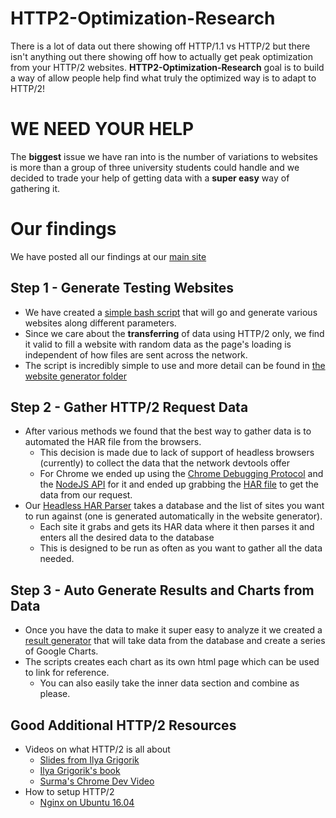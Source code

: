 # HTTP2-Optimization-Research
There is a lot of data out there showing off HTTP/1.1 vs HTTP/2 but there isn't anything out there showing off how to actually get peak optimization from your HTTP/2 websites. **HTTP2-Optimization-Research** goal is to build a way of allow people help find what truly the optimized way is to adapt to HTTP/2!

# WE NEED YOUR HELP
The **biggest** issue we have ran into is the number of variations to websites is more than a group of three university students could handle and we decided to trade your help of getting data with a **super easy** way of gathering it.

# Our findings
We have posted all our findings at our [main site](https://http2optimization.com/)

## Step 1 - Generate Testing Websites
* We have created a [simple bash script](website_gen) that will go and generate various websites along different parameters.
* Since we care about the **transferring** of data using HTTP/2 only, we find it valid to fill a website with random data as the page's loading is independent of how files are sent across the network.
* The script is incredibly simple to use and more detail can be found in [the website generator folder](website_gen)

## Step 2 - Gather HTTP/2 Request Data
* After various methods we found that the best way to gather data is to automated the HAR file from the browsers.
  * This decision is made due to lack of support of headless browsers (currently) to collect the data that the network devtools offer
  * For Chrome we ended up using the [Chrome Debugging Protocol](https://developer.chrome.com/devtools/docs/debugger-protocol) and the [NodeJS API](https://github.com/cyrus-and/chrome-remote-interface) for it and ended up grabbing the [HAR file](https://github.com/cyrus-and/chrome-har-capturer) to get the data from our request.
* Our [Headless HAR Parser](HAR) takes a database and the list of sites you want to run against (one is generated automatically in the website generator).
  * Each site it grabs and gets its HAR data where it then parses it and enters all the desired data to the database
  * This is designed to be run as often as you want to gather all the data needed.

## Step 3 - Auto Generate Results and Charts from Data
* Once you have the data to make it super easy to analyze it we created a [result generator](results) that will take data from the database and create a series of Google Charts.
* The scripts creates each chart as its own html page which can be used to link for reference.
  * You can also easily take the inner data section and combine as please.

## Good Additional HTTP/2 Resources
  * Videos on what HTTP/2 is all about
	* [Slides from Ilya Grigorik](https://bit.ly/http2-opt)
	* [Ilya Grigorik's book](https://hpbn.co/http2/)
	* [Surma's Chrome Dev Video](https://www.youtube.com/watch?v=r5oT_2ndjms)
  * How to setup HTTP/2
	* [Nginx on Ubuntu 16.04](https://www.digitalocean.com/community/tutorials/how-to-set-up-nginx-with-http-2-support-on-ubuntu-16-04)
 